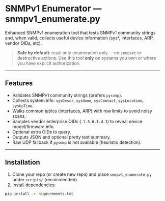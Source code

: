 # SNMPv1 Enumerator — snmpv1_enumerate.py

Enhanced SNMPv1 enumeration tool that tests SNMPv1 community strings and, when valid,
collects useful device information (sys*, interfaces, ARP, vendor OIDs, etc).

> **Safe by default**: read-only enumeration only — no `snmpset` or destructive actions.
> Use this tool **only** on systems you own or where you have explicit authorization.

---

## Features
- Validates SNMPv1 community strings (prefers `pysnmp`).
- Collects system info: `sysDescr`, `sysName`, `sysContact`, `sysLocation`, `sysUpTime`.
- Walks common tables (interfaces, ARP) with row limits to avoid noisy scans.
- Samples vendor enterprise OIDs (`.1.3.6.1.4.1`) to reveal device model/firmware info.
- Optional extra OIDs to query.
- Outputs JSON and optional pretty text summary.
- Raw UDP fallback if `pysnmp` is not available (heuristic detection).

---

## Installation

1. Clone your repo (or create new repo) and place `snmpv1_enumerate.py` under `scripts/` (recommended).
2. Install dependencies:
```bash
pip install -r requirements.txt
